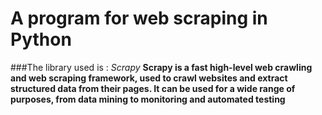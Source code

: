 # A program for web scraping in Python

###The library used is :
*Scrapy*
**Scrapy is a fast high-level web crawling and web scraping framework, used to crawl websites and extract structured data from their pages. It can be used for a wide range of purposes, from data mining to monitoring and automated testing**
